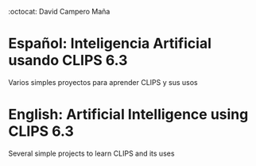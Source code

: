 :octocat: David Campero Maña  

# Español: Inteligencia Artificial usando CLIPS 6.3
Varios simples proyectos para aprender CLIPS y sus usos

# English: Artificial Intelligence using CLIPS 6.3
Several simple projects to learn CLIPS and its uses
